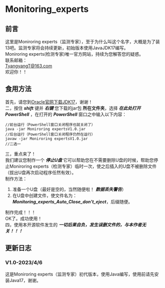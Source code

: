 # Monitoring_experts
## 前言 
这里是Moniroring experts（监测专家），至于为什么叫这个名字，大概是为了装13吧。监测专家将会持续更新，初始版本使用JavaJDK17编写。  
Moniroring experts(检测专家)唯一官方网站，持续为您解答您的疑惑。  
联系邮箱：  
TyangyangT@163.com  
欢迎你！！  
## 食用方法
首先，请您到[Oracle官网下载JDK17](https://download.oracle.com/java/17/latest/jdk-17_windows-x64_bin.exe)，谢谢！  
二，按住 ***shift*** 键并 ***右键*** 您下载的jar包  **所在文件夹**，选择  ***在此处打开PowerShell*** ，在打开的 ***PowerShell*** 窗口之中输入以下内容：    

    //前台运行（PowerShell窗口关闭程序也就关闭了）
    java -jar Moniroring expertsV1.0.jar
    //后台运行（PowerShell窗口关闭程序仍然在运行）
    javaw -jar Moniroring expertsV1.0.jar
    //二选一

三，重点来了！   
我们建议您制作一个  ***停止U盘***  它可以帮助您在不需要删除U盘的时候，帮助您停止Moniroring experts（检测专家）临时一次，使之后插入的U盘不被删除文件（拔出U盘再次启动程序任然有效）。  
制作方法：  
1. 准备一个U盘（最好是空的，当然随便啦！ ***数据丢失警告***）
2. 在U盘中创建文件，使文件名为： ***Monitoring_experts_Auto_Close_don't_eject***，后缀随便。  

制作完成！！！  
OK了。成功使用！  
四，使用本开源软件发生的 ***一切后果自负，发生误删文件的，与本作者无关！！！***
## 更新日志  
### V1.0-2023/4/6
这是Moniroring experts（监测专家）初代版本，使用Java编写，使用前请先安装Java17，谢谢。  
